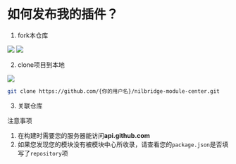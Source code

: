 
# 如何发布我的插件？

1. fork本仓库

![](/doc/img/1.png)
![](/doc/img/2.png)

2. clone项目到本地

![](/doc/img/3.png)

``` bash
git clone https://github.com/{你的用户名}/nilbridge-module-center.git
```

3. 关联仓库



注意事项
1. 在构建时需要您的服务器能访问**api.github.com**
2. 如果您发现您的模块没有被模块中心所收录，请查看您的`package.json`是否填写了`repository`项